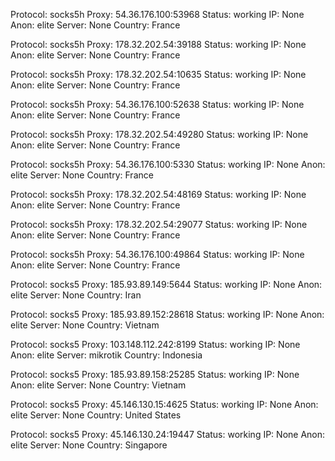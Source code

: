 Protocol: socks5h
Proxy: 54.36.176.100:53968
Status: working
IP: None
Anon: elite
Server: None
Country: France

Protocol: socks5h
Proxy: 178.32.202.54:39188
Status: working
IP: None
Anon: elite
Server: None
Country: France

Protocol: socks5h
Proxy: 178.32.202.54:10635
Status: working
IP: None
Anon: elite
Server: None
Country: France

Protocol: socks5h
Proxy: 54.36.176.100:52638
Status: working
IP: None
Anon: elite
Server: None
Country: France

Protocol: socks5h
Proxy: 178.32.202.54:49280
Status: working
IP: None
Anon: elite
Server: None
Country: France

Protocol: socks5h
Proxy: 54.36.176.100:5330
Status: working
IP: None
Anon: elite
Server: None
Country: France

Protocol: socks5h
Proxy: 178.32.202.54:48169
Status: working
IP: None
Anon: elite
Server: None
Country: France

Protocol: socks5h
Proxy: 178.32.202.54:29077
Status: working
IP: None
Anon: elite
Server: None
Country: France

Protocol: socks5h
Proxy: 54.36.176.100:49864
Status: working
IP: None
Anon: elite
Server: None
Country: France

Protocol: socks5
Proxy: 185.93.89.149:5644
Status: working
IP: None
Anon: elite
Server: None
Country: Iran

Protocol: socks5
Proxy: 185.93.89.152:28618
Status: working
IP: None
Anon: elite
Server: None
Country: Vietnam

Protocol: socks5
Proxy: 103.148.112.242:8199
Status: working
IP: None
Anon: elite
Server: mikrotik
Country: Indonesia

Protocol: socks5
Proxy: 185.93.89.158:25285
Status: working
IP: None
Anon: elite
Server: None
Country: Vietnam

Protocol: socks5
Proxy: 45.146.130.15:4625
Status: working
IP: None
Anon: elite
Server: None
Country: United States

Protocol: socks5
Proxy: 45.146.130.24:19447
Status: working
IP: None
Anon: elite
Server: None
Country: Singapore

